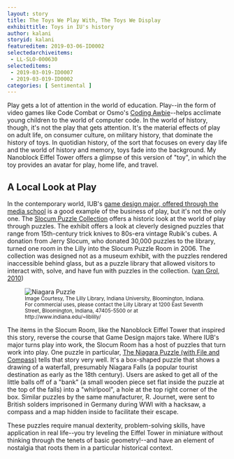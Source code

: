 ```yaml
---
layout: story
title: The Toys We Play With, The Toys We Display
exhibittitle: Toys in IU's history
author: kalani
storyid: kalani
featureditem: 2019-03-06-ID0002
selectedarchiveitems:
 - LL-SLO-000630
selecteditems:
 - 2019-03-019-ID0007
 - 2019-03-019-ID0002
categories: [ Sentimental ]
---
```


Play gets a lot of attention in the world of education. Play--in the form of video games like Code Combat or Osmo's [Coding Awbie](https://www.playosmo.com/en/coding/)--helps acclimate young children to the world of computer code. In the world of history, though, it's not the play that gets attention. It's the material effects of play on adult life, on consumer culture, on military history, that dominate the history of toys. In quotidian history, of the sort that focuses on every day life and the world of history and memory, toys fade into the background. My Nanoblock Eiffel Tower offers a glimpse of this version of "toy", in which the toy provides an avatar for play, home life, and travel.

## A Local Look at Play

In the contemporary world, IUB's [game design major, offered through the media school](https://mediaschool.indiana.edu/academics/degrees/game-design/index.html) is a good example of the business of play, but it's not the only one. The [Slocum Puzzle Collection](http://www.indiana.edu/~liblilly/collections/overview/puzzles.shtml) offers a historic look at the world of play through puzzles. The exhibit offers a look at cleverly designed puzzles that range from 15th-century trick knives to 80s-era vintage Rubik's cubes. A donation from Jerry Slocum, who donated 30,000 puzzles to the library, turned one room in the Lilly into the Slocum Puzzle Room in 2006. The collection was designed not as a museum exhibit, with the puzzles rendered inaccessible behind glass, but as a puzzle library that allowed visitors to interact with, solve, and have fun with puzzles in the collection. ([van Grol, 2010](http://www.indiana.edu/~liblilly/collections/overview/slocum-pamphlet.pdf))

<figure>
  <img src="http://fedora.dlib.indiana.edu:8080/fedora/get/iudl:19718/LARGE" alt="Niagara Puzzle"/>
  <figcaption><small>Image Courtesy, The Lilly Library, Indiana University, Bloomington, Indiana. For commercial uses, please contact the Lilly Library at 1200 East Seventh Street, Bloomington, Indiana, 47405-5500 or at http://www.indiana.edu/~liblilly/</small></figcaption>
</figure>

The items in the Slocum Room, like the Nanoblock Eiffel Tower that inspired this story, reverse the course that Game Design majors take. Where IUB's major turns play into work, the Slocum Room has a host of puzzles that turn work into play. One puzzle in particular, [The Niagara Puzzle (with File and Compass)](http://purl.dlib.indiana.edu/iudl/lilly/slocum/LL-SLO-000630) tells that story very well. It's a box-shaped puzzle that shows a drawing of a waterfall, presumably Niagara Falls (a popular tourist destination as early as the 18th century). Users are asked to get all of the little balls off of a "bank" (a small wooden piece set flat inside the puzzle at the top of the falls) into a "whirlpool", a hole at the top right corner of the box. Similar puzzles by the same manufacturer, R. Journet, were sent to British solders imprisoned in Germany during WWI with a hacksaw, a compass and a map hidden inside to facilitate their escape. 

These puzzles require manual dexterity, problem-solving skills, have application in real life--you try leveling the Eiffel Tower in miniature without thinking through the tenets of basic geometry!--and have an element of nostalgia that roots them in a particular historical context.
